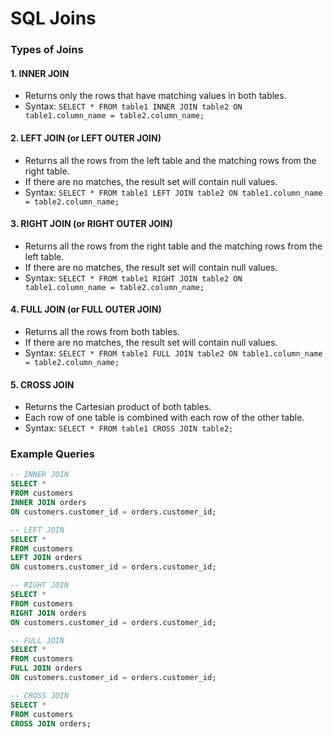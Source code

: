 **SQL Joins**
================

### Types of Joins
#### 1. INNER JOIN
* Returns only the rows that have matching values in both tables.
* Syntax: `SELECT * FROM table1 INNER JOIN table2 ON table1.column_name = table2.column_name;`

#### 2. LEFT JOIN (or LEFT OUTER JOIN)
* Returns all the rows from the left table and the matching rows from the right table.
* If there are no matches, the result set will contain null values.
* Syntax: `SELECT * FROM table1 LEFT JOIN table2 ON table1.column_name = table2.column_name;`

#### 3. RIGHT JOIN (or RIGHT OUTER JOIN)
* Returns all the rows from the right table and the matching rows from the left table.
* If there are no matches, the result set will contain null values.
* Syntax: `SELECT * FROM table1 RIGHT JOIN table2 ON table1.column_name = table2.column_name;`

#### 4. FULL JOIN (or FULL OUTER JOIN)
* Returns all the rows from both tables.
* If there are no matches, the result set will contain null values.
* Syntax: `SELECT * FROM table1 FULL JOIN table2 ON table1.column_name = table2.column_name;`

#### 5. CROSS JOIN
* Returns the Cartesian product of both tables.
* Each row of one table is combined with each row of the other table.
* Syntax: `SELECT * FROM table1 CROSS JOIN table2;`

### Example Queries
```sql
-- INNER JOIN
SELECT *
FROM customers
INNER JOIN orders
ON customers.customer_id = orders.customer_id;

-- LEFT JOIN
SELECT *
FROM customers
LEFT JOIN orders
ON customers.customer_id = orders.customer_id;

-- RIGHT JOIN
SELECT *
FROM customers
RIGHT JOIN orders
ON customers.customer_id = orders.customer_id;

-- FULL JOIN
SELECT *
FROM customers
FULL JOIN orders
ON customers.customer_id = orders.customer_id;

-- CROSS JOIN
SELECT *
FROM customers
CROSS JOIN orders;
